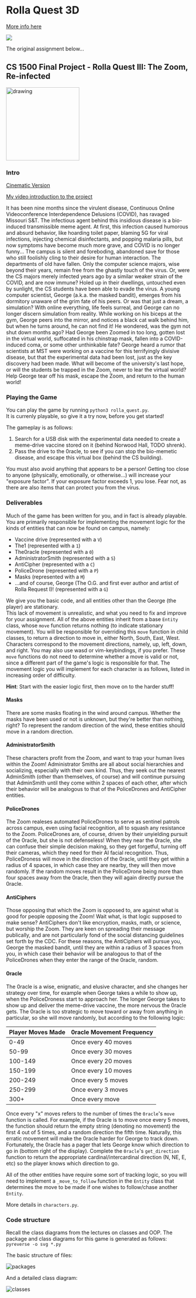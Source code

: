 # Rolla Quest 3D
[More info here](https://lai.git-pages.mst.edu/lai/projects/rolla-quest-3d/rolla-quest-3d.html)

<img src="https://i.imgur.com/wIJZKyI.gif">

The original assignment below... 


## CS 1500 Final Project - Rolla Quest III: The Zoom, Re-infected

<img src="joke-anti-virus.jpg" alt="drawing" width="200"/>

### Intro
[Cinematic Version](https://starwarsintrocreator.kassellabs.io/#!/CMO5WpFCuliKL_tP28-8)

[My video introduction to the project](https://vimeo.com/488849820)

It has been nine months since the virulent disease, Continuous Online Videoconference Interdependence Delusions (COVID), has ravaged Missouri S&T.
The infectious agent behind this insidious disease is a bio-induced transmissible meme agent.
At first, this infection caused humorous and absurd behavior, like hoarding toilet paper, blaming 5G for viral infections, injecting chemical disinfectants, and popping malaria pills, but now symptoms have become much more grave, and COVID is no longer funny...
The campus is silent and foreboding, abandoned save for those who still foolishly cling to their desire for human interaction.
The departments of old have fallen.
Only the computer science majors, wise beyond their years, remain free from the ghastly touch of the virus.
Or, were the CS majors merely infected years ago by a similar weaker strain of the COVID, and are now immune?
Holed up in their dwellings, untouched even by sunlight, the CS students have been able to evade the virus.
A young computer scientist, George (a.k.a. the masked bandit), emerges from his dormitory unaware of the grim fate of his peers. 
Or was that just a dream, a simulation? 
With online everything, life feels surreal, and George can no longer discern simulation from reality.
While working on his biceps at the gym, George peers into the mirror, and notices a black cat walk behind him, but when he turns around, he can not find it!
He wondered, was the gym not shut down months ago?
Had George been Zoomed in too long, gotten lost in the virtual world, suffocated in his chinstrap mask, fallen into a COVID-induced coma, or some other unthinkable fate?
George heard a rumor that scientists at MST were working on a vaccine for this terrifyingly divisive disease, but that the experimental data had been lost, just as the key discovery had been made.
What will become of the university's last hope, or will the students be trapped in the Zoom, never to lear the virtual world?
Help George tear off his mask, escape the Zoom, and return to the human world!

### Playing the Game
You can play the game by running `python3 rolla_quest.py`.  
It is currenly playable, so give it a try now, before you get started!

The gameplay is as follows:
1. Search for a USB disk with the experimental data needed to create a meme-drive vaccine stored on it (behind Norwood Hall, TODO shrenk).
2. Pass the drive to the 0racle, to see if you can stop the bio-memetic disease, and escape this virtual box (behind the CS building).

You must also avoid anything that appears to be a person!
Getting too close to anyone (physically, emotionally, or otherwise...) will increase your "exposure factor".
If your exposure factor exceeds 1, you lose.
Fear not, as there are also items that can protect you from the virus.

### Deliverables
Much of the game has been written for you, and in fact is already playable.
You are primarily responsible for implementing the movement logic for the kinds of entities that can now be found on campus, namely:
* Vaccine drive (represented with a `V`)
* The1 (represented with a `1`)
* The0racle (represented with a `0`)
* AdministratorSmith (represented with a `S`)
* AntiCipher (represented with a `C`)
* PoliceDrone (represented with a `P`)
* Masks (represented with a `M`)
* ...and of course, George (The O.G. and first ever author and artist of Rolla Request I)! (represented with a `G`)

We give you the basic code, and all entities other than the George (the player) are stationary.  
This lack of movement is unrealistic, and what you need to fix and improve for your assignment.
All of the above entities inherit from a base `Entity` class, whose `move` function returns nothing (to indicate stationary movement).
You will be responsible for overriding this `move` function in child classes, to return a direction to move in, either North, South, East, West. 
Characters correspond to the movement directions, namely, up, left, down, and right.
You may also use wasd or vim-keybindings, if you prefer.
These `move` functions do not need to determine whether a move is valid or not, since a different part of the game's logic is responsible for that.
The movement logic you will implement for each character is as follows, listed in increasing order of difficulty.

**Hint**: Start with the easier logic first, then move on to the harder stuff!

#### Masks
There are some masks floating in the wind around campus.
Whether the masks have been used or not is unknown, but they're better than nothing, right?
To represent the random direction of the wind, these entities should move in a random direction.

#### AdministratorSmith
These characters profit from the Zoom, and want to trap your human lives within the Zoom!
Administrator Smiths are all about social hierarchies and socializing, especially with their own kind.
Thus, they seek out the nearest AdminSmith (other than themselves, of course) and will continue pursuing that AdminSmith until they come within 2 spaces of each other, after which their behavior will be analogous to that of the PoliceDrones and AntiCipher entities.

#### PoliceDrones
The Zoom realeses automated PoliceDrones to serve as sentinel patrols across campus, even using facial recognition, all to squash any resistance to the Zoom.
PoliceDrones are, of course, driven by their unyielding pursuit of the 0racle, but she is not defenseless!
When they near the 0racle, she can confuse their simple decision making, so they get forgetful, turning off their cameras, which they need for their AI facial recognition.
Thus, PoliceDroness will move in the direction of the 0racle, until they get within a radius of 4 spaces, in which case they are nearby, they will then move randomly.
If the random moves result in the PoliceDrone being more than four spaces away from the 0racle, then they will again directly pursue the 0racle.

#### AntiCiphers
Those opposing that which the Zoom is opposed to, are against what is good for people opposing the Zoom! 
Wait what, is that logic supposed to make sense? 
AntiCiphers don't like encryption, masks, math, or science, but worship the Zoom.
They are keen on spreading their message publically, and are not particularly fond of the social distancing guidelines set forth by the CDC.
For these reasons, the AntiCiphers will pursue you, George the masked bandit, until they are within a radius of 3 spaces from you, in which case their behavior will be analogous to that of the PoliceDrones when they enter the range of the 0racle, random.

#### 0racle 
The 0racle is a wise, enignatic, and elusive character, and she changes her strategy over time, for example when George takes a while to show up, when the PoliceDroness start to approach her.
The longer George takes to show up and deliver the meme-drive vaccine, the more nervous the 0racle gets.
The 0racle is too strategic to move toward or away from anything in particular, so she will move randomly, but according to the following logic:

Player Moves Made | 0racle Movement Frequency
--- | ---
0-49 | Once every 40 moves
50-99 | Once every 30 moves
100-149 | Once every 20 moves
150-199 | Once every 10 moves
200-249 | Once every 5 moves
250-299 | Once every 3 moves
300+ | Once every move

Once every "x" moves refers to the number of times the `0racle`'s `move` function is called.
For example, if the 0racle is to move once every 5 moves, the function should return the empty string (denoting no movement) the first 4 out of 5 times, and a random direction the fifth time.
Naturally, this erratic movement will make the 0racle harder for George to track down.
Fortunately, the 0racle has a pager that lets George know which direction to go in (bottom right of the display).
Complete the `0racle`'s `get_direction` function to return the appropriate cardinal/intercardinal direction (N, NE, E, etc) so the player knows which direction to go.  

All of the other entities have require some sort of tracking logic, so you will need to implement a `_move_to_follow` function in the `Entity` class that determines the move to be made if one wishes to follow/chase another `Entity`.

More details in `characters.py`.

### Code structure
Recall the class diagrams from the lectures on classes and OOP.
The package and class diagrams for this game is generated as follows:
`pyreverse -o svg *.py`

The basic structure of files:

![packages](packages.svg)

And a detailed class diagram:

![classes](classes.svg)
